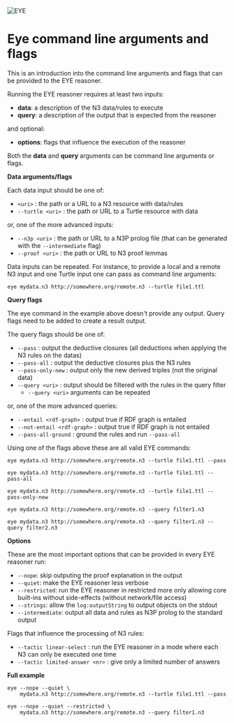 ![EYE](https://josd.github.io/images/eye.png)

# Eye command line arguments and flags

This is an introduction into the command line arguments and flags that can be provided to the EYE reasoner.

Running the EYE reasoner requires at least two inputs:

- **data**: a description of the N3 data/rules to execute
- **query**: a description of the output that is expected from the reasoner
  
and optional:

- **options**: flags that influence the execution of the reasoner

Both the **data** and **query** arguments can be command line arguments or flags.

**Data arguments/flags**

Each data input should be one of:

- `<uri>` : the path or a URL to a N3 resource with data/rules
- `--turtle <uri>` : the path or URL to a Turtle resource with data

or, one of the more advanced inputs:

- `--n3p <uri>` : the path or URL to a N3P prolog file (that can be generated with the `--intermediate` flag)
- `--proof <uri>` : the path or URL to N3 proof lemmas 

Data inputs can be repeated. For instance, to provide a local and a remote N3 input and one Turtle input one can pass as command line arguments:

```
eye mydata.n3 http://somewhere.org/remote.n3 --turtle file1.ttl
```

**Query flags**

The eye command in the example above doesn't provide any output. Query flags need to be added to create a result output. 

The query flags should be one of:

- `--pass`  : output the deductive closures (all deductions when applying the N3 rules on the datas)
- `--pass-all` : output the deductive closures plus the N3 rules
- `--pass-only-new` : output only the new derived triples (not the original data)
- `--query <uri>` : output should be filtered with the rules in the query filter
     - `--query <uri>` arguments can be repeated

or, one of the more advanced queries:

- `--entail <rdf-graph>` : output true if RDF graph is entailed
- `--not-entail <rdf-graph>` : output true if RDF graph is not entailed
- `--pass-all-ground` : ground the rules and run `--pass-all`

Using one of the flags above these are all valid EYE commands:

```
eye mydata.n3 http://somewhere.org/remote.n3 --turtle file1.ttl --pass

eye mydata.n3 http://somewhere.org/remote.n3 --turtle file1.ttl --pass-all

eye mydata.n3 http://somewhere.org/remote.n3 --turtle file1.ttl --pass-only-new

eye mydata.n3 http://somewhere.org/remote.n3 --query filter1.n3

eye mydata.n3 http://somewhere.org/remote.n3 --query filter1.n3 --query filter2.n3
```

**Options**

These are the most important options that can be provided in every EYE reasoner run:

- `--nope`: skip outputing the proof explanation in the output
- `--quiet`: make the EYE reasoner less verbose
- `--restricted`: run the EYE reasoner in restricted more only allowing core built-ins without side-effects (without network/file access)
- `--strings`: allow the `log:outputString` to output objects on the stdout
- `--intermediate`: output all data and rules as N3P prolog to the standard output

Flags that influence the processing of N3 rules:

- `--tactic linear-select` : run the EYE reasoner in a mode where each N3 can only be executed one time
- `--tactic limited-answer <nr>` : give only a limited number of answers

**Full example**

```
eye --nope --quiet \
    mydata.n3 http://somewhere.org/remote.n3 --turtle file1.ttl --pass

eye --nope --quiet --restricted \
    mydata.n3 http://somewhere.org/remote.n3 --query filter1.n3
```